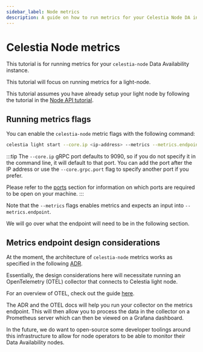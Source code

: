 ```yaml
---
sidebar_label: Node metrics 
description: A guide on how to run metrics for your Celestia Node DA instance.
---
```


# Celestia Node metrics

This tutorial is for running metrics for your `celestia-node` Data
Availability instance.

This tutorial will focus on running metrics for a light-node.

This tutorial assumes you have already setup your light node
by following the tutorial in the [Node API tutorial](../developers/node-tutorial.mdx).

## Running metrics flags

You can enable the `celestia-node` metric flags with the following
command:

<!-- markdownlint-disable MD013 -->
```sh
celestia light start --core.ip <ip-address> --metrics --metrics.endpoint <ip-address:port> --p2p.network <network>
```

:::tip
The `--core.ip` gRPC port defaults to 9090,
so if you do not specify it in the command
line, it will default to that port. You can
add the port after the IP address or use the
`--core.grpc.port` flag to specify another
port if you prefer.

Please refer to the [ports](../../nodes/celestia-node/#ports) section for information on
which ports are required to be open on your machine.
:::

<!-- markdownlint-enable MD013 -->

Note that the `--metrics` flags enables metrics and expects
an input into `--metrics.endpoint`.

We will go over what the endpoint will need to be in the following section.

## Metrics endpoint design considerations

At the moment, the architecture of `celestia-node` metrics
works as specified in the following [ADR](https://github.com/celestiaorg/celestia-node/blob/main/docs/adr/adr-010-incentivized-testnet-monitoring.md).

Essentially, the design considerations here will necessitate
running an OpenTelemetry (OTEL) collector that connects to Celestia
light node.

For an overview of OTEL, check out the guide [here](https://opentelemetry.io/docs/collector).

The ADR and the OTEL docs will help you run your collector on the metrics endpoint.
This will then allow you to process the data in the collector on a
Prometheus server which can then be viewed on a Grafana dashboard.

In the future, we do want to open-source some developer toolings around
this infrastructure to allow for node operators to be able to monitor
their Data Availability nodes.
